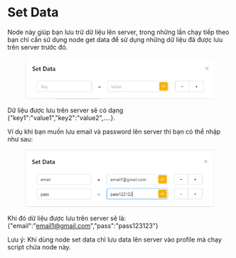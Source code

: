 # Set Data

Node này giúp bạn lưu trữ dữ liệu lên server, trong những lần chạy tiếp theo bạn chỉ cần sử dụng node get data để sử dụng những dữ liệu đã được lưu trên server trước đó.

<figure><img src="../../.gitbook/assets/Set data.jpg" alt=""><figcaption></figcaption></figure>

Dữ liệu được lưu trên server sẽ có dạng {"key1":"value1","key2":"value2",....}.

Ví dụ khi bạn muốn lưu email và password lên server thì bạn có thể nhập như sau:

<figure><img src="../../.gitbook/assets/image (2) (1) (1) (1) (1) (1) (1) (1) (1).png" alt=""><figcaption></figcaption></figure>

Khi đó dữ liệu được lưu trên server sẽ là: {"email":"email1@gmail.com","pass":"pass123123"}

Lưu ý: Khi dùng node set data chỉ lưu data lên server vào profile mà chạy script chứa node này.&#x20;
